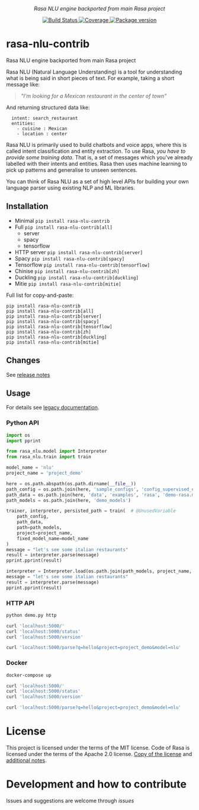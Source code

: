 <p align="center">
    <em>Rasa NLU engine backported from main Rasa project</em>
</p>
<p align="center">
<a href="https://travis-ci.org/madkote/rasa-nlu-contrib" target="_blank">
    <img src="https://travis-ci.org/madkote/rasa_nlu_contrib.svg?branch=master" alt="Build Status">
</a>
<a href="https://codecov.io/gh/madkote/rasa-nlu-contrib" target="_blank">
    <img src="https://codecov.io/gh/madkote/rasa_nlu_contrib/branch/master/graph/badge.svg" alt="Coverage">
</a>
<a href="https://pypi.org/project/rasa-nlu-contrib" target="_blank">
    <img src="https://img.shields.io/pypi/v/rasa_nlu_contrib.svg" alt="Package version">
</a>
</p>

# rasa-nlu-contrib
Rasa NLU engine backported from main Rasa project

Rasa NLU (Natural Language Understanding) is a tool for understanding what is being said in short pieces of text.
For example, taking a short message like:

> *"I'm looking for a Mexican restaurant in the center of town"*

And returning structured data like:

```
  intent: search_restaurant
  entities: 
    - cuisine : Mexican
    - location : center
```

Rasa NLU is primarily used to build chatbots and voice apps, where this is called intent classification and entity extraction.
To use Rasa, *you have to provide some training data*.
That is, a set of messages which you've already labelled with their intents and entities.
Rasa then uses machine learning to pick up patterns and generalise to unseen sentences. 

You can think of Rasa NLU as a set of high level APIs for building your own language parser using existing NLP and ML libraries.

## Installation
* Minimal `pip install rasa-nlu-contrib`
* Full `pip install rasa-nlu-contrib[all]`
  - server
  - spacy
  - tensorflow
* HTTP server `pip install rasa-nlu-contrib[server]`
* Spacy `pip install rasa-nlu-contrib[spacy]`
* Tensorflow `pip install rasa-nlu-contrib[tensorflow]`
* Chinise `pip install rasa-nlu-contrib[zh]`
* Duckling `pip install rasa-nlu-contrib[duckling]`
* Mitie `pip install rasa-nlu-contrib[mitie]`

Full list for copy-and-paste:
```
pip install rasa-nlu-contrib
pip install rasa-nlu-contrib[all]
pip install rasa-nlu-contrib[server]
pip install rasa-nlu-contrib[spacy]
pip install rasa-nlu-contrib[tensorflow]
pip install rasa-nlu-contrib[zh]
pip install rasa-nlu-contrib[duckling]
pip install rasa-nlu-contrib[mitie]
```

## Changes
See [release notes](CHANGES.md)

## Usage
For details see [legacy documentation](https://legacy-docs.rasa.com/docs/nlu/).

### Python API
```python
import os
import pprint

from rasa_nlu.model import Interpreter
from rasa_nlu.train import train

model_name = 'nlu'
project_name = 'project_demo'

here = os.path.abspath(os.path.dirname(__file__))
path_config = os.path.join(here, 'sample_configs', 'config_supervised_embeddings.yml')  # noqa E501
path_data = os.path.join(here, 'data', 'examples', 'rasa', 'demo-rasa.md')
path_models = os.path.join(here, 'demo_models')

trainer, interpreter, persisted_path = train(  # @UnusedVariable
    path_config,
    path_data,
    path=path_models,
    project=project_name,
    fixed_model_name=model_name
)
message = "let's see some italian restaurants"
result = interpreter.parse(message)
pprint.pprint(result)

interpreter = Interpreter.load(os.path.join(path_models, project_name, model_name))  # noqa E501
message = "let's see some italian restaurants"
result = interpreter.parse(message)
pprint.pprint(result)
```

### HTTP API
```sh
python demo.py http

curl 'localhost:5000/'
curl 'localhost:5000/status'
curl 'localhost:5000/version'

curl 'localhost:5000/parse?q=hello&project=project_demo&model=nlu'
```

### Docker
```sh
docker-compose up

curl 'localhost:5000/'
curl 'localhost:5000/status'
curl 'localhost:5000/version'

curl 'localhost:5000/parse?q=hello&project=project_demo&model=nlu'
```

# License
This project is licensed under the terms of the MIT license.
Code of Rasa is licensed under the terms of the Apache 2.0 license.
[Copy of the license](LICENSE) and [additional notes](NOTICE).

# Development and how to contribute
Issues and suggestions are welcome through *issues*
